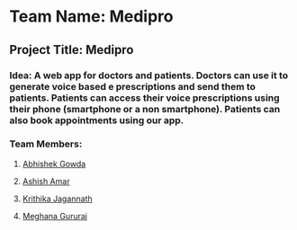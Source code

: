 # Team Name: Medipro


## Project Title: Medipro


### Idea: A web app for doctors and patients. Doctors can use it to generate voice based e prescriptions and send them to patients. Patients can access their voice prescriptions using their phone (smartphone or a non smartphone). Patients can also book appointments using our app. 


### Team Members: 

1. [Abhishek Gowda](https://github.com/AbhishekGMV)

2. [Ashish Amar](https://github.com/Ashishamar99)

3. [Krithika Jagannath](https://github.com/krithikajagannath)

4. [Meghana Gururaj](https://github.com/Meghana-Gururaj)
